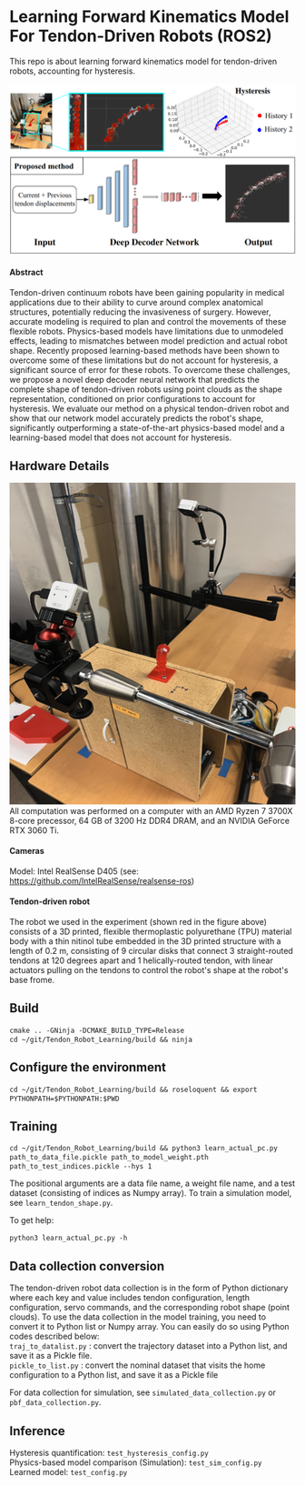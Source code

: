# Learning Forward Kinematics Model For Tendon-Driven Robots (ROS2)
This repo is about learning forward kinematics model for tendon-driven robots, accounting for hysteresis.

![alt text](figures/intro.jpg?raw=true "Title")
#### Abstract
Tendon-driven continuum robots have been gaining popularity in medical applications due to their ability to curve around complex anatomical structures, potentially reducing the invasiveness of surgery. However, accurate modeling is required to plan and control the movements of these flexible robots. Physics-based models have limitations due to unmodeled effects, leading to mismatches between model prediction and actual robot shape. Recently proposed learning-based methods have been shown to overcome some of these limitations but do not account for hysteresis, a significant source of error for these robots. To overcome these challenges, we propose a novel deep decoder neural network that predicts the complete shape of tendon-driven robots using point clouds as the shape representation, conditioned on prior configurations to account for hysteresis. We evaluate our method on a physical tendon-driven robot and show that our network model accurately predicts the robot's shape, significantly outperforming a state-of-the-art physics-based model and a learning-based model that does not account for hysteresis.


## Hardware Details
![alt text](figures/setup.jpg?raw=true "Title")
All computation was performed on a computer with an AMD Ryzen 7 3700X 8-core precessor, 64 GB of 3200 Hz DDR4 DRAM, and an NVIDIA GeForce RTX 3060 Ti.

#### Cameras
Model: Intel RealSense D405 (see: https://github.com/IntelRealSense/realsense-ros)

#### Tendon-driven robot
The robot we used in the experiment (shown red in the figure above) consists of a 3D printed, flexible thermoplastic polyurethane (TPU) material body with a thin nitinol tube embedded in the 3D printed structure with a length of 0.2 m, consisting of 9 circular disks that connect 3 straight-routed tendons at 120 degrees apart and 1 helically-routed tendon, with linear actuators pulling on the tendons to control the robot's shape at the robot's base frome.


## Build

```
cmake .. -GNinja -DCMAKE_BUILD_TYPE=Release
cd ~/git/Tendon_Robot_Learning/build && ninja
```

## Configure the environment
```
cd ~/git/Tendon_Robot_Learning/build && roseloquent && export PYTHONPATH=$PYTHONPATH:$PWD
```
## Training
```
cd ~/git/Tendon_Robot_Learning/build && python3 learn_actual_pc.py path_to_data_file.pickle path_to_model_weight.pth path_to_test_indices.pickle --hys 1   
```
The positional arguments are a data file name, a weight file name, and a test dataset (consisting of indices as Numpy array). 
To train a simulation model, see `learn_tendon_shape.py`.

To get help:
```
python3 learn_actual_pc.py -h
```

## Data collection conversion

The tendon-driven robot data collection is in the form of Python dictionary where each key and value includes tendon configuration, length configuration, servo commands, and the corresponding robot shape (point clouds). To use the data collection in the model training, you need to convert it to Python list or Numpy array. You can easily do so using Python codes described below: <br />
`traj_to_datalist.py` : convert the trajectory dataset into a Python list, and save it as a Pickle file. <br />
`pickle_to_list.py` : convert the nominal dataset that visits the home configuration to a Python list, and save it as a Pickle file <br />

For data collection for simulation, see `simulated_data_collection.py` or `pbf_data_collection.py`.

## Inference

Hysteresis quantification: `test_hysteresis_config.py` <br />
Physics-based model comparison (Simulation): `test_sim_config.py` <br />
Learned model: `test_config.py`


